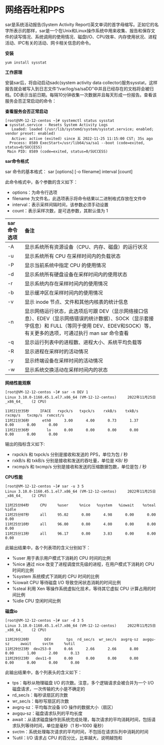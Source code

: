 # 网络吞吐和PPS

sar是系统活动报告(System Activity Report)英文单词的首字母缩写。正如它的名字所表示的那样，sar是一个在Unix和Linux操作系统中用来收集、报告和保存文件的读写情况、系统调用的使用情况、磁盘I/O、CPU效率、内存使用状况、进程活动、IPC有关的活动、网卡相关信息的命令。

**安装**

```
yum install sysstat
```

**工作原理**

安装sar后，将自动启动sadc(system activity data collector)服务sysstat，这样报告就会被写入到日志文件“/var/log/sa/saDD”中并且已经存在的文档将会被归档。DD表示当前日期。每隔10分钟收集一次数据并且每天形成一份报告。查看该服务会否正常启动的命令：

**查看服务会否正常启动**

```
[root@VM-12-12-centos ~]# systemctl status sysstat
● sysstat.service - Resets System Activity Logs
   Loaded: loaded (/usr/lib/systemd/system/sysstat.service; enabled; vendor preset: enabled)
   Active: active (exited) since 五 2022-11-25 11:15:00 CST; 35s ago
  Process: 8589 ExecStart=/usr/lib64/sa/sa1 --boot (code=exited, status=0/SUCCESS)
 Main PID: 8589 (code=exited, status=0/SUCCESS)

```

**sar命令格式**

sar 命令的基本格式：  sar [options] [-o filename] interval [count]

此命令格式中，各个参数的含义如下：

- options：为命令行选项
- filename 为文件名，此选项表示将命令结果以二进制格式存放在文件中
- interval：表示采样间隔时间，该参数必须手动设置
- count：表示采样次数，是可选参数，其默认值为 1

|sar命令选项|备注|
|:---|:---|
|-A	|显示系统所有资源设备（CPU、内存、磁盘）的运行状况 |
|-u	|显示系统所有 CPU 在采样时间内的负载状态 |
|-P	|显示当前系统中指定 CPU 的使用情况|
|-d	|显示系统所有硬盘设备在采样时间内的使用状态|
|-r	|显示系统内存在采样时间内的使用情况|
|-b	|显示缓冲区在采样时间内的使用情况|
|-v	|显示 inode 节点、文件和其他内核表的统计信息|
|-n	|显示网络运行状态，此选项后可跟 DEV（显示网络接口信息）、EDEV（显示网络错误的统计数据）、SOCK（显示套接字信息）和 FULL（等同于使用 DEV、EDEV和SOCK）等，有关更多的选项，可通过执行 man sar 命令查看|
|-q	|显示运行列表中的进程数、进程大小、系统平均负载等|
|-R	|显示进程在采样时的活动情况|
|-y	|显示终端设备在采样时间的活动情况|
|-w	|显示系统交换活动在采样时间内的状态|

**网络性能观察**

```
[root@VM-12-12-centos ~]# sar -n DEV 1
Linux 3.10.0-1160.45.1.el7.x86_64 (VM-12-12-centos) 	2022年11月25日 	_x86_64_	(2 CPU)

11时21分35秒     IFACE   rxpck/s   txpck/s    rxkB/s    txkB/s   rxcmp/s   txcmp/s  rxmcst/s
11时21分36秒      eth0      3.00      4.00      0.73      1.37      0.00      0.00      0.00
11时21分36秒        lo      0.00      0.00      0.00      0.00      0.00      0.00      0.00
```

输出的指标含义如下:

- rxpck/s 和 txpck/s 分别是接收和发送的 PPS，单位为包 / 秒
- rxkB/s 和 txkB/s 分别是接收和发送的吞吐量，单位是 KB/ 秒
- rxcmp/s 和 txcmp/s 分别是接收和发送的压缩数据包数，单位是包 / 秒

**CPU性能**
```
[root@VM-12-12-centos ~]# sar -u 3 5
Linux 3.10.0-1160.45.1.el7.x86_64 (VM-12-12-centos) 	2022年11月25日 	_x86_64_	(2 CPU)

11时25分04秒     CPU     %user     %nice   %system   %iowait    %steal     %idle
11时25分07秒     all     95.02      0.00      4.98      0.00      0.00      0.00
11时25分10秒     all     96.00      0.00      4.00      0.00      0.00      0.00
11时25分13秒     all     96.17      0.00      3.83      0.00      0.00      0.00
```

此输出结果中，各个列表项的含义分别如下：

- %user 用于表示用户模式下消耗的 CPU 时间的比例
- %nice 通过 nice 改变了进程调度优先级的进程，在用户模式下消耗的 CPU 时间的比例
- %system 系统模式下消耗的 CPU 时间的比例
- %iowait CPU 等待磁盘 I/O 导致空闲状态消耗的时间比例
- %steal 利用 Xen 等操作系统虚拟化技术，等待其它虚拟 CPU 计算占用的时间比例
- %idle CPU 空闲时间比例


**磁盘io**

```
[root@VM-12-12-centos ~]# sar -d 3 5
Linux 3.10.0-1160.45.1.el7.x86_64 (VM-12-12-centos) 	2022年11月25日 	_x86_64_	(2 CPU)

11时29分20秒       DEV       tps  rd_sec/s  wr_sec/s  avgrq-sz  avgqu-sz     await     svctm     %util
11时29分23秒  dev253-0      0.66      2.66      2.66      8.00      0.00      1.00      2.00      0.13
11时29分23秒   dev11-0      0.00      0.00      0.00      0.00      0.00      0.00      0.00      0.00
```

此输出结果中，各个列表头的含义如下：

- tps：每秒从物理磁盘 I/O 的次数。注意，多个逻辑请求会被合并为一个 I/O 磁盘请求，一次传输的大小是不确定的
- rd_sec/s：每秒读扇区的次数
- wr_sec/s：每秒写扇区的次数
- avgrq-sz：平均每次设备 I/O 操作的数据大小（扇区）
- avgqu-sz：磁盘请求队列的平均长度
- await：从请求磁盘操作到系统完成处理，每次请求的平均消耗时间，包括请求队列等待时间，单位是毫秒（1 秒=1000 毫秒）
- svctm：系统处理每次请求的平均时间，不包括在请求队列中消耗的时间
- %util：I/O 请求占 CPU 的百分比，比率越大，说明越饱和